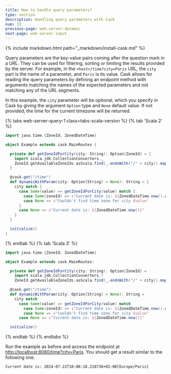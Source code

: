 ```yaml
---
title: How to handle query parameters?
type: section
description: Handling query parameters with Cask
num: 33
previous-page: web-server-dynamic
next-page: web-server-input
---
```


{% include markdown.html path="_markdown/install-cask.md" %}

Query parameters are the key-value pairs coming after the question mark in a URL. They can be used for filtering, 
sorting or limiting the results provided by the server. For example, in the `<host>/time?city=Paris` URL, the `city` part
is the name of a parameter, and `Paris` is its value. Cask allows for reading the query parameters by defining an endpoint
method with arguments matching the names of the expected parameters and not matching any of the URL segments.

In this example, the `city` parameter will be optional, which you specify in Cask by giving the argument `Option` type and 
`None` default value. If not provided, the time for the current timezone will be returned.

{% tabs web-server-query-1 class=tabs-scala-version %}
{% tab 'Scala 2' %}
```scala
import java.time.{ZoneId, ZonedDateTime}

object Example extends cask.MainRoutes {

  private def getZoneIdForCity(city: String): Option[ZoneId] = {
    import scala.jdk.CollectionConverters._
    ZoneId.getAvailableZoneIds.asScala.find(_.endsWith("/" + city)).map(ZoneId.of)
  }

  @cask.get("/time")
  def dynamicWithParam(city: Option[String] = None): String = {
    city match {
      case Some(value) => getZoneIdForCity(value) match {
        case Some(zoneId) => s"Current date is: ${ZonedDateTime.now().withZoneSameInstant(zoneId)}"
        case None => s"Couldn't find time zone for city $value"
      }
      case None => s"Current date is: ${ZonedDateTime.now()}"
    }
  }

  initialize()
}
```
{% endtab %}
{% tab 'Scala 3' %}
```scala
import java.time.{ZoneId, ZonedDateTime}

object Example extends cask.MainRoutes:

  private def getZoneIdForCity(city: String): Option[ZoneId] =
    import scala.jdk.CollectionConverters.*
    ZoneId.getAvailableZoneIds.asScala.find(_.endsWith("/" + city)).map(ZoneId.of)

  @cask.get("/time")
  def dynamicWithParam(city: Option[String] = None): String =
    city match
      case Some(value) => getZoneIdForCity(value) match
        case Some(zoneId) => s"Current date is: ${ZonedDateTime.now().withZoneSameInstant(zoneId)}"
        case None => s"Couldn't find time zone for city $value"
      case None => s"Current date is: ${ZonedDateTime.now()}"

  initialize()
```
{% endtab %}
{% endtabs %}

Run the example as before and access the endpoint at [http://localhost:8080/time?city=Paris](http://localhost:8080/time?city=Paris).
You should get a result similar to the following one.
```
Current date is: 2024-07-22T10:08:18.218736+02:00[Europe/Paris]
```
